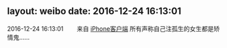 layout: weibo
date: 2016-12-24 16:13:01
---
2016-12-24 16:13:01  &nbsp;&nbsp;&nbsp;&nbsp;&nbsp;&nbsp; 来自 <a href="http://app.weibo.com/t/feed/9ksdit" rel="nofollow">iPhone客户端</a>
所有声称自己注孤生的女生都是矫情鬼…… ​​​
